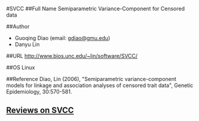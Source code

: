 #SVCC
##Full Name
Semiparametric Variance-Component for Censored data

##Author
* Guoqing Diao (email: gdiao@gmu.edu)
* Danyu Lin

##URL
http://www.bios.unc.edu/~lin/software/SVCC/

##OS
Linux

##Reference
Diao, Lin (2006), "Semiparametric variance-component models for linkage and association analyses of censored trait data", Genetic Epidemiology, 30:570-581.


## [Reviews on SVCC](https://github.com/gaow/genetic-analysis-software/issues/569)
